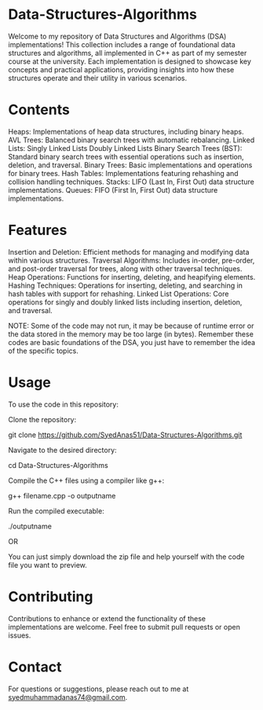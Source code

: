 # Data-Structures-Algorithms

Welcome to my repository of Data Structures and Algorithms (DSA) implementations! This collection includes a range of foundational data structures and algorithms, all implemented in C++ as part of my semester course at the university. Each implementation is designed to showcase key concepts and practical applications, providing insights into how these structures operate and their utility in various scenarios.

# Contents
Heaps: Implementations of heap data structures, including binary heaps.
AVL Trees: Balanced binary search trees with automatic rebalancing.
Linked Lists:
Singly Linked Lists
Doubly Linked Lists
Binary Search Trees (BST): Standard binary search trees with essential operations such as insertion, deletion, and traversal.
Binary Trees: Basic implementations and operations for binary trees.
Hash Tables: Implementations featuring rehashing and collision handling techniques.
Stacks: LIFO (Last In, First Out) data structure implementations.
Queues: FIFO (First In, First Out) data structure implementations.

# Features

Insertion and Deletion: Efficient methods for managing and modifying data within various structures.
Traversal Algorithms: Includes in-order, pre-order, and post-order traversal for trees, along with other traversal techniques.
Heap Operations: Functions for inserting, deleting, and heapifying elements.
Hashing Techniques: Operations for inserting, deleting, and searching in hash tables with support for rehashing.
Linked List Operations: Core operations for singly and doubly linked lists including insertion, deletion, and traversal.


NOTE: Some of the code may not run, it may be because of runtime error or the data stored in the memory may be too large (in bytes). Remember these codes are basic foundations of the DSA, you just have to remember the idea of the specific topics.


# Usage

To use the code in this repository:

Clone the repository:

git clone https://github.com/SyedAnas51/Data-Structures-Algorithms.git

Navigate to the desired directory:

cd Data-Structures-Algorithms

Compile the C++ files using a compiler like g++:

g++ filename.cpp -o outputname

Run the compiled executable:

./outputname


OR

You can just simply download the zip file and help yourself with the code file you want to preview.


# Contributing

Contributions to enhance or extend the functionality of these implementations are welcome. Feel free to submit pull requests or open issues.

# Contact

For questions or suggestions, please reach out to me at syedmuhammadanas74@gmail.com.
